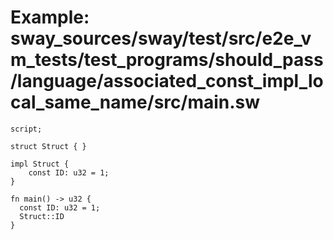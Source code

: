 # Example: sway_sources/sway/test/src/e2e_vm_tests/test_programs/should_pass/language/associated_const_impl_local_same_name/src/main.sw

```sway
script;

struct Struct { }

impl Struct {
    const ID: u32 = 1;
}

fn main() -> u32 {
  const ID: u32 = 1;
  Struct::ID
}

```
